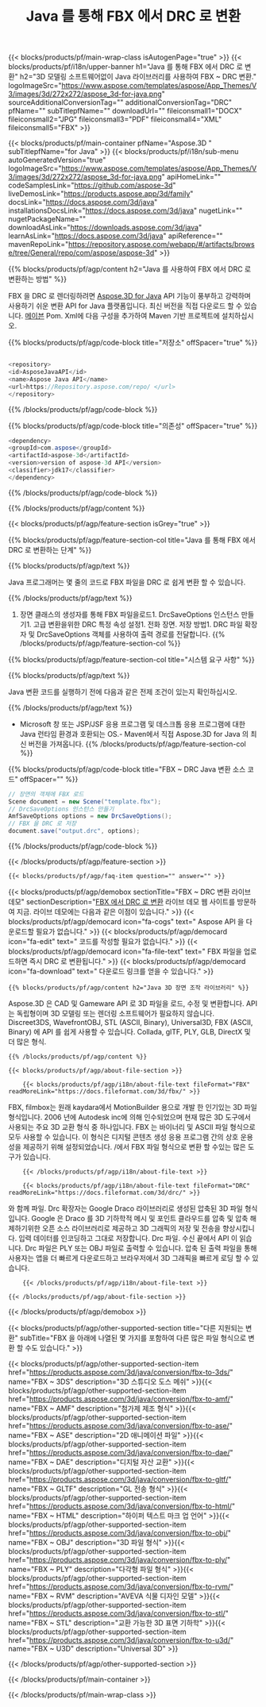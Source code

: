 ﻿---
title: Java 를 통해 FBX 에서 DRC 로 변환 
url: /ko/java/conversion/fbx-to-drc/ 
description: FBX 형식의 Java 변환 코드를 DRC 파일로 샘플링합니다. 이 예제 코드를 사용하여 모든 웹 또는 데스크톱 Java 기반 응용 프로그램 내에서 FBX 에서 DRC 로 변환할 수 있습니다.
---
{{< blocks/products/pf/main-wrap-class isAutogenPage="true" >}}
{{< blocks/products/pf/i18n/upper-banner h1="Java 를 통해 FBX 에서 DRC 로 변환" h2="3D 모델링 소프트웨어없이 Java 라이브러리를 사용하여 FBX ~ DRC 변환." logoImageSrc="https://www.aspose.com/templates/aspose/App_Themes/V3/images/3d/272x272/aspose_3d-for-java.png" sourceAdditionalConversionTag="" additionalConversionTag="DRC" pfName="" subTitlepfName="" downloadUrl="" fileiconsmall1="DOCX" fileiconsmall2="JPG" fileiconsmall3="PDF" fileiconsmall4="XML" fileiconsmall5="FBX" >}}

{{< blocks/products/pf/main-container pfName="Aspose.3D " subTitlepfName="for Java" >}}
{{< blocks/products/pf/i18n/sub-menu autoGeneratedVersion="true" logoImageSrc="https://www.aspose.com/templates/aspose/App_Themes/V3/images/3d/272x272/aspose_3d-for-java.png" apiHomeLink="" codeSamplesLink="https://github.com/aspose-3d" liveDemosLink="https://products.aspose.app/3d/family" docsLink="https://docs.aspose.com/3d/java" installationsDocsLink="https://docs.aspose.com/3d/java" nugetLink="" nugetPackageName="" downloadAsLink="https://downloads.aspose.com/3d/java" learnAsLink="https://docs.aspose.com/3d/java" apiReference="" mavenRepoLink="https://repository.aspose.com/webapp/#/artifacts/browse/tree/General/repo/com/aspose/aspose-3d" >}}

{{% blocks/products/pf/agp/content h2="Java 를 사용하여 FBX 에서 DRC 로 변환하는 방법" %}}

 FBX 을 DRC 로 렌더링하려면
 [Aspose.3D for Java](https://products.aspose.com/3d/java) 
 API 기능이 풍부하고 강력하며 사용하기 쉬운 변환 API for Java 플랫폼입니다. 최신 버전을 직접 다운로드 할 수 있습니다.
 [메이븐](https://repository.aspose.com/webapp/#/artifacts/browse/tree/General/repo/com/aspose/aspose-3d) 
 Pom. Xml에 다음 구성을 추가하여 Maven 기반 프로젝트에 설치하십시오.

{{% blocks/products/pf/agp/code-block title="저장소" offSpacer="true" %}}

```cs

<repository>
<id>AsposeJavaAPI</id>
<name>Aspose Java API</name>
<url>https://Repository.aspose.com/repo/ </url>
</repository>


```

{{% /blocks/products/pf/agp/code-block %}}

{{% blocks/products/pf/agp/code-block title="의존성" offSpacer="true" %}}

```cs
<dependency>
<groupId>com.aspose</groupId>
<artifactId>aspose-3d</artifactId>
<version>version of aspose-3d API</version>
<classifier>jdk17</classifier>
</dependency>


```

{{% /blocks/products/pf/agp/code-block %}}

{{% /blocks/products/pf/agp/content %}}

{{< blocks/products/pf/agp/feature-section isGrey="true" >}}

{{% blocks/products/pf/agp/feature-section-col title="Java 를 통해 FBX 에서 DRC 로 변환하는 단계" %}}

{{% blocks/products/pf/agp/text %}}

 Java 프로그래머는 몇 줄의 코드로 FBX 파일을 DRC 로 쉽게 변환 할 수 있습니다.

{{% /blocks/products/pf/agp/text %}}

1. 장면 클래스의 생성자를 통해 FBX 파일을로드1. DrcSaveOptions 인스턴스 만들기1. 고급 변환을위한 DRC 특정 속성 설정1. 전화 장면. 저장 방법1. DRC 파일 확장자 및 DrcSaveOptions 객체를 사용하여 출력 경로를 전달합니다.
{{% /blocks/products/pf/agp/feature-section-col %}}

{{% blocks/products/pf/agp/feature-section-col title="시스템 요구 사항" %}}

{{% blocks/products/pf/agp/text %}}

 Java 변환 코드를 실행하기 전에 다음과 같은 전제 조건이 있는지 확인하십시오.

{{% /blocks/products/pf/agp/text %}}

- Microsoft 창 또는 JSP/JSF 응용 프로그램 및 데스크톱 응용 프로그램에 대한 Java 런타임 환경과 호환되는 OS.- Maven에서 직접 Aspose.3D for Java 의 최신 버전을 가져옵니다.
{{% /blocks/products/pf/agp/feature-section-col %}}

{{% blocks/products/pf/agp/code-block title="FBX ~ DRC Java 변환 소스 코드" offSpacer="" %}}

```cs
// 장면의 객체에 FBX 로드 
Scene document = new Scene("template.fbx");
// DrcSaveOptions 인스턴스 만들기 
AmfSaveOptions options = new DrcSaveOptions();
// FBX 을 DRC 로 저장 
document.save("output.drc", options);   


```

{{% /blocks/products/pf/agp/code-block %}}

{{< /blocks/products/pf/agp/feature-section >}}

    {{< blocks/products/pf/agp/faq-item question="" answer="" >}}
 

<!-- aboutfile Starts -->

{{< blocks/products/pf/agp/demobox sectionTitle="FBX ~ DRC 변환 라이브 데모" sectionDescription="[FBX 에서 DRC 로 변환](https://products.aspose.app/3d/conversion/fbx-to-drc) 라이브 데모 웹 사이트를 방문하여 지금. 라이브 데모에는 다음과 같은 이점이 있습니다." >}}
        {{< blocks/products/pf/agp/democard icon="fa-cogs" text=" Aspose API 을 다운로드할 필요가 없습니다." >}}
        {{< blocks/products/pf/agp/democard icon="fa-edit" text=" 코드를 작성할 필요가 없습니다." >}}
        {{< blocks/products/pf/agp/democard icon="fa-file-text" text=" FBX 파일을 업로드하면 즉시 DRC 로 변환됩니다." >}}
        {{< blocks/products/pf/agp/democard icon="fa-download" text=" 다운로드 링크를 얻을 수 있습니다." >}}

    {{% blocks/products/pf/agp/content h2="Java 3D 장면 조작 라이브러리" %}}

 Aspose.3D 은 CAD 및 Gameware API 로 3D 파일을 로드, 수정 및 변환합니다. API 는 독립형이며 3D 모델링 또는 렌더링 소프트웨어가 필요하지 않습니다. Discreet3DS, WavefrontOBJ, STL (ASCII, Binary), Universal3D, FBX (ASCII, Binary) 에 API 를 쉽게 사용할 수 있습니다. Collada, glTF, PLY, GLB, DirectX 및 더 많은 형식. 



    {{% /blocks/products/pf/agp/content %}}

    {{< blocks/products/pf/agp/about-file-section >}}

        {{< blocks/products/pf/agp/i18n/about-file-text fileFormat="FBX" readMoreLink="https://docs.fileformat.com/3d/fbx/" >}}

FBX, filmbox는 원래 kaydara에서 MotionBuilder 용으로 개발 한 인기있는 3D 파일 형식입니다. 2006 년에 Autodesk inc에 의해 인수되었으며 현재 많은 3D 도구에서 사용되는 주요 3D 교환 형식 중 하나입니다. FBX 는 바이너리 및 ASCII 파일 형식으로 모두 사용할 수 있습니다. 이 형식은 디지털 콘텐츠 생성 응용 프로그램 간의 상호 운용성을 제공하기 위해 설정되었습니다. /에서 FBX 파일 형식으로 변환 할 수있는 많은 도구가 있습니다.

        {{< /blocks/products/pf/agp/i18n/about-file-text >}}

        {{< blocks/products/pf/agp/i18n/about-file-text fileFormat="DRC" readMoreLink="https://docs.fileformat.com/3d/drc/" >}}

와 함께 파일. Drc 확장자는 Google Draco 라이브러리로 생성된 압축된 3D 파일 형식입니다. Google 은 Draco 를 3D 기하학적 메시 및 포인트 클라우드를 압축 및 압축 해제하기위한 오픈 소스 라이브러리로 제공하고 3D 그래픽의 저장 및 전송을 향상시킵니다. 입력 데이터를 인코딩하고 그대로 저장합니다. Drc 파일. 수신 끝에서 API 이 읽습니다. Drc 파일은 PLY 또는 OBJ 파일로 출력할 수 있습니다. 압축 된 출력 파일을 통해 사용자는 앱을 더 빠르게 다운로드하고 브라우저에서 3D 그래픽을 빠르게 로딩 할 수 있습니다.

        {{< /blocks/products/pf/agp/i18n/about-file-text >}}

    {{< /blocks/products/pf/agp/about-file-section >}}

{{< /blocks/products/pf/agp/demobox >}}

<!-- aboutfile Ends -->

{{< blocks/products/pf/agp/other-supported-section title="다른 지원되는 변환" subTitle="FBX 을 아래에 나열된 몇 가지를 포함하여 다른 많은 파일 형식으로 변환 할 수도 있습니다." >}}

{{< blocks/products/pf/agp/other-supported-section-item href="https://products.aspose.com/3d/java/conversion/fbx-to-3ds/" name="FBX ~ 3DS" description="3D 스튜디오 도스 메쉬" >}}{{< blocks/products/pf/agp/other-supported-section-item href="https://products.aspose.com/3d/java/conversion/fbx-to-amf/" name="FBX ~ AMF" description="첨가제 제조 형식" >}}{{< blocks/products/pf/agp/other-supported-section-item href="https://products.aspose.com/3d/java/conversion/fbx-to-ase/" name="FBX ~ ASE" description="2D 애니메이션 파일" >}}{{< blocks/products/pf/agp/other-supported-section-item href="https://products.aspose.com/3d/java/conversion/fbx-to-dae/" name="FBX ~ DAE" description="디지털 자산 교환" >}}{{< blocks/products/pf/agp/other-supported-section-item href="https://products.aspose.com/3d/java/conversion/fbx-to-gltf/" name="FBX ~ GLTF" description="GL 전송 형식" >}}{{< blocks/products/pf/agp/other-supported-section-item href="https://products.aspose.com/3d/java/conversion/fbx-to-html/" name="FBX ~ HTML" description="하이퍼 텍스트 마크 업 언어" >}}{{< blocks/products/pf/agp/other-supported-section-item href="https://products.aspose.com/3d/java/conversion/fbx-to-obj/" name="FBX ~ OBJ" description="3D 파일 형식" >}}{{< blocks/products/pf/agp/other-supported-section-item href="https://products.aspose.com/3d/java/conversion/fbx-to-ply/" name="FBX ~ PLY" description="다각형 파일 형식" >}}{{< blocks/products/pf/agp/other-supported-section-item href="https://products.aspose.com/3d/java/conversion/fbx-to-rvm/" name="FBX ~ RVM" description="AVEVA 식물 디자인 모델" >}}{{< blocks/products/pf/agp/other-supported-section-item href="https://products.aspose.com/3d/java/conversion/fbx-to-stl/" name="FBX ~ STL" description="교환 가능한 3D 표면 기하학" >}}{{< blocks/products/pf/agp/other-supported-section-item href="https://products.aspose.com/3d/java/conversion/fbx-to-u3d/" name="FBX ~ U3D" description="Universal 3D" >}}

{{< /blocks/products/pf/agp/other-supported-section >}}

{{< /blocks/products/pf/main-container >}}
    
{{< /blocks/products/pf/main-wrap-class >}}